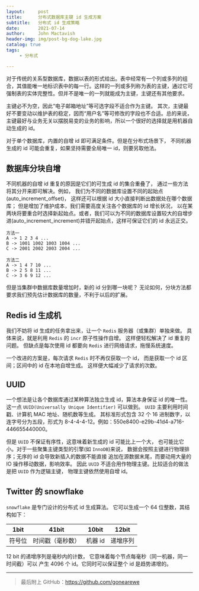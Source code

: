 ```yaml
---
layout:     post
title:      分布式数据库主键 id 生成方案
subtitle:   分布式 id 生成策略
date:       2021-07-14
author:     John Mactavish
header-img: img/post-bg-dog-lake.jpg
catalog: true
tags:
     - 分布式

---
```


对于传统的关系型数据库，数据以表的形式给出。表中经常有一个列或多列的组合，其值能唯一地标识表中的每一行。这样的一列或多列称为表的主键，通过它可强制表的实体完整性。但并不是唯一的一列就能成为主键，主键还有其他要求。

主键必不为空，因此“电子邮箱地址”等可选字段不适合作为主键。
其次，主键最好不要变动以维护表的稳定，因而“用户名”等可修改的字段也不合适。总的来说，主键最好与业务无关以摆脱易变的业务的影响，所以一个很好的选择就是用机器自动生成的 id。

对于单个数据库，内置的自增 id 即可满足条件。但是在分布式场景下，
不同机器生成的 id 可能会重复，如果坚持需要全局唯一 id，则要另取他法。

## 数据库分块自增

不同机器的自增 id 重复的原因是它们的可生成 id 的集合重叠了，
通过一些方法将其分开来即可解决。例如，
我们为不同的数据库设置不同的起始点(auto_increment_offset)，
这样还可以根据 id 大小直接判断出数据处在哪个数据库；
但是增加了维护成本，我们需要高度关注各个数据库的 id 增长状况，
以在某两块将要重合时选择新起始点。或者，我们可以为不同的数据库设置较大的自增步进(auto_increment_increment)并错开起始点，这样可保证它们的 id 永远正交。

```
方法一
A -> 1 2 3 4 ...
B -> 1001 1002 1003 1004 ...
C -> 2001 2002 2003 2004 ...

方法二
A -> 1 4 7 10 ...
B -> 2 5 8 11 ...
C -> 3 6 9 12 ...
```

但是当集群中数据库数量增加时，新的 id 分到哪一块呢？
无论如何，分块方法都要求我们预先估计数据库的数量，不利于以后的扩展。

## Redis id 生成机

我们不妨将 id 生成的任务拿出来，让一个 `Redis` 服务器（或集群）单独来做。
具体来说，就是利用 `Redis` 的 `incr` 原子性操作自增。
这样便轻松解决了 id 重复的问题。
但缺点是每次使用 id 都要向 `Redis` 进行网络请求，拖慢系统速度。

一个改进的方案是，每次请求 `Redis` 时不再仅获取一个 id，
而是获取一个 id 区间；区间中的 id 在本地自增生成。
这样便大幅减少了请求的次数。

## UUID

一个想法是让各个数据库通过某种算法独立生成 id，算法本身保证 id 的唯一性。这一点 `UUID(Universally Unique Identifier)` 可以做到。
`UUID` 主要利用时间戳、计算机 MAC 地址、随机数等生成。
其标准形式包含 32 个 16 进制数字，以连字号分为五段，形式为 8-4-4-4-12。例如：550e8400-e29b-41d4-a716-446655440000。

但是 `UUID` 不保证有序性，这意味着新生成的 id 可能比上一个大，
也可能比它小。对于一些聚集主键类型的引擎(如 `InnoDB`)来说，
数据会按照主键进行物理排序；无序的 id 会导致新插入的数据不能直接
追加在源数据末尾，而要动用大量的 IO 操作移动数据，影响效率。
因此 `UUID` 不适合用作物理主键。比较适合的做法是把 `UUID` 作为逻辑主键，
物理主键依然使用自增 id。

## Twitter 的 snowflake

`snowflake` 是专门设计的分布式 id 生成算法。
它可以生成一个 64 位整数，其结构如下：

|  1bit  |      41bit       |  10bit  |  12bit   |
| :----: | :--------------: | :-----: | :------: |
| 符号位 | 时间戳（毫秒数） | 机器 id | 递增序列 |

12 bit 的递增序列是毫秒内的计数，
它意味着每个节点每毫秒（同一机器，同一时间截）可以
产生 4096 个 id。它同时可以保证整个 id 是趋势递增的。

---

> 最后附上 GitHub：<https://github.com/gonearewe>